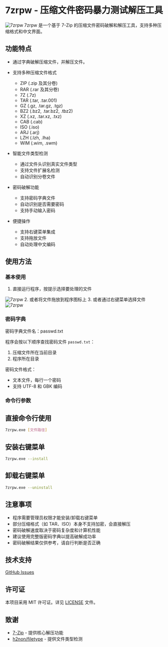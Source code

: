 # 7zrpw - 压缩文件密码暴力测试解压工具

![7zrpw](https://github.com/hillghsot86/7zrpw/blob/main/7zrpw.png)
7zrpw 是一个基于 7-Zip 的压缩文件密码破解和解压工具，支持多种压缩格式和中文界面。

## 功能特点

- 通过字典破解压缩文件，并解压文件。

- 支持多种压缩文件格式
  - ZIP (.zip 及其分卷)
  - RAR (.rar 及其分卷)
  - 7Z (.7z)
  - TAR (.tar, .tar.001)
  - GZ (.gz, .tar.gz, .tgz)
  - BZ2 (.bz2, .tar.bz2, .tbz2)
  - XZ (.xz, .tar.xz, .txz)
  - CAB (.cab)
  - ISO (.iso)
  - ARJ (.arj)
  - LZH (.lzh, .lha)
  - WIM (.wim, .swm)

- 智能文件类型检测
  - 通过文件头识别真实文件类型
  - 支持文件扩展名检测
  - 自动识别分卷文件

- 密码破解功能
  - 支持密码字典文件
  - 自动识别是否需要密码
  - 支持手动输入密码

- 便捷操作
  - 支持右键菜单集成
  - 支持拖放文件
  - 自动处理中文编码

## 使用方法

### 基本使用

1. 直接运行程序，按提示选择要处理的文件

![7zrpw](https://github.com/hillghost86/7zrpw/blob/master/help/1.jpg)
2. 或者将文件拖放到程序图标上
3. 或者通过右键菜单选择文件
![7zrpw](https://github.com/hillghost86/7zrpw/blob/master/help/3.jpg)

### 密码字典

密码字典文件名：passwd.txt

程序会按以下顺序查找密码文件 `passwd.txt`：
1. 压缩文件所在当前目录
2. 程序所在目录


密码文件格式：
- 文本文件，每行一个密码
- 支持 UTF-8 和 GBK 编码

### 命令行参数

## 直接命令行使用

```bash
7zrpw.exe [文件路径]
```


## 安装右键菜单

```bash
7zrpw.exe --install
```


## 卸载右键菜单

```bash
7zrpw.exe --uninstall
```


## 注意事项

- 程序需要管理员权限才能安装/卸载右键菜单
- 部分压缩格式（如 TAR、ISO）本身不支持加密，会直接解压
- 密码破解速度取决于密码复杂度和计算机性能
- 建议使用完整版密码字典以提高破解成功率
- 密码破解结果仅供参考，请自行判断是否正确
## 技术支持
[GitHub Issues](https://github.com/hillghost86/7zrpw/issues)

## 许可证

本项目采用 MIT 许可证。详见 [LICENSE](LICENSE) 文件。

## 致谢

- [7-Zip](https://www.7-zip.org/) - 提供核心解压功能
- [h2non/filetype](https://github.com/h2non/filetype) - 提供文件类型检测

